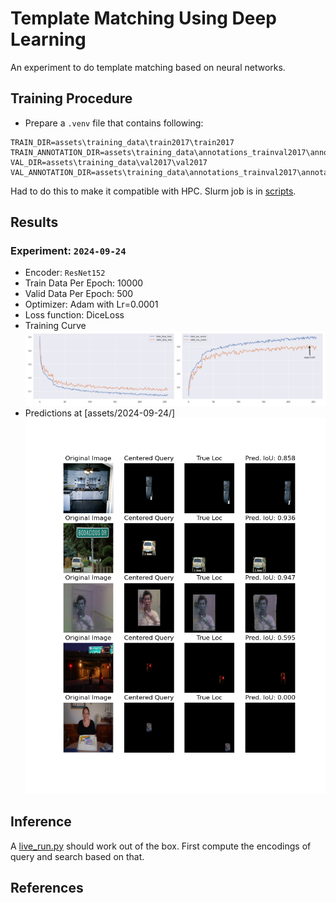 # Template Matching Using Deep Learning
An experiment to do template matching based on neural networks.

## Training Procedure
* Prepare a `.venv` file that contains following:
```env
TRAIN_DIR=assets\training_data\train2017\train2017
TRAIN_ANNOTATION_DIR=assets\training_data\annotations_trainval2017\annotations\instances_train2017.json
VAL_DIR=assets\training_data\val2017\val2017
VAL_ANNOTATION_DIR=assets\training_data\annotations_trainval2017\annotations\instances_val2017.json
```
Had to do this to make it compatible with HPC. Slurm job is in [scripts](/scripts).

## Results
### Experiment: `2024-09-24`
* Encoder: `ResNet152`
* Train Data Per Epoch: 10000
* Valid Data Per Epoch: 500
* Optimizer: Adam with Lr=0.0001
* Loss function: DiceLoss
* Training Curve
![](assets/2024-09-24/loss_iou.png)
* Predictions at [assets/2024-09-24/]
![](assets/2024-09-24/epoch_250.png)


## Inference
A [live_run.py](/live_run.py) should work out of the box. First compute the encodings of query and search based on that.

## References
